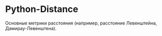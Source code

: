 # Python-Distance
Основные метрики расстояния (например, расстояние Левенштейна, Дамирау-Левенштена).
